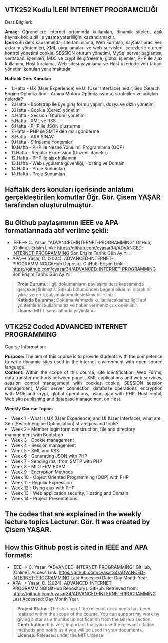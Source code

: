 ## VTK252 Kodlu İLERİ İNTERNET PROGRAMCILIĞI <br>

Ders Bilgileri:
<p align="justify"> <b>Amaç:</b> Öğrencilere internet ortamında kullanılan, dinamik siteleri, açık kaynak kodlu dil ile yazma yeterliliğini kazandırmaktır.<br>
<b> İçerik:</b>Bu ders kapsamında; site tanımlama, Web Formları, sayfalar arası veri aktarım yöntemleri, XML uygulamaları ve web servisleri, çerezlerle oturum kontrol yönetimi cookie, SESSION oturum yönetimi, MySql server bağlantısı, veritabanı işlemleri, MD5 ve crypt ile şifreleme, global işlemler, PHP ile ajax kullanımı, Host kiralama, Web sitesi yayınlama ve Host üzerinde veri tabanı yönetimi konuları yer almaktadır.</p>

**Haftalık Ders Konuları**
<li> 1.Hafta - UX (User Experience) ve UI (User Interface) nedir, Seo (Search Engine Optimization - Arama Motoru Optimizasyonu) stratejileri ve araçları nelerdir? </li>
<li> 2.Hafta - Bootstrap ile üye giriş formu yapımı, dosya ve dizin yönetimi </li>
<li> 3.Hafta - Cookie (Çerez) yönetimi </li>
<li> 4.Hafta - Session (Oturum) yönetimi </li>
<li> 5.Hafta - XML ve RSS </li>
<li> 6.Hafta - PHP ile JSON oluşturma </li>
<li> 7.Hafta - PHP ile SMTP’den mail gönderme </li>
<li> 8.Hafta - ARA SINAV </li>
<li> 9.Hafta - Şifreleme Yöntemleri </li>
<li> 10.Hafta - PHP ile Nesne Yönelimli Programlama (OOP) </li>
<li> 11.Hafta - Regular Expression (Düzenli ifadeler) </li>
<li> 12.Hafta - PHP ile ajax kullanımı </li>
<li> 13.Hafta - Web uygulama güvenliği, Hosting ve Domain </li>
<li> 14.Hafta - Proje Sunumları </li>
<li> 14.Hafta - Proje Sunumları </li>

## Haftalık ders konuları içerisinde anlatımı gerçekleştirilen komutlar Öğr. Gör. Çisem YAŞAR tarafından oluşturulmuştur.

## Bu Github paylaşımının IEEE ve APA formatlarınada atıf verilme şekli:
- IEEE--> C. Yasar, "ADVANCED-INTERNET-PROGRAMMING" GitHub, [Online]. Erişim Linki: https://github.com/cyasar34/ADVANCED-INTERNET-PROGRAMMING  Son Erişim Tarihi: Gün Ay Yıl.
- APA--> Yasar, C. (2024). ADVANCED-INTERNET-PROGRAMMING[GitHub Deposu]. GitHub. Erişim Linki: https://github.com/cyasar34/ADVANCED-INTERNET-PROGRAMMING Son Erişim Tarihi: Gün Ay Yıl.

  
> **Proje Durumu:** İlgili dokümanların paylaşımı ders kapsamında gerçekleştirilmiştir. GitHub bölümünden beğeni bildirimi olarak bir yıldız vererek çalışmalarımı destekleyebilirsiniz. <br>
> **Katkıda Bulunma:** Dokümanlarınızda kullanılacaksanız ilgili atıf yöntemlerini kullanmanız ve haber vermeniz çok önemlidir. <br>
> **Lisans:** MIT Lisansı altında yayımlandı


## VTK252 Coded ADVANCED INTERNET PROGRAMMING <br>

Course Information:
<p align="justify"> <b>Purpose: </b> The aim of this course is to provide students with the competence to write dynamic sites used in the internet environment with open source language.<br>
<b>Content: </b>  Within the scope of this course; site identification, Web Forms, data transfer methods between pages, XML applications and web services, session control management with cookies cookie, SESSION session management, MySql server connection, database operations, encryption with MD5 and crypt, global operations, using ajax with PHP, Host rental, Web site publishing and database management on Host.

  **Weekly Course Topics**
<li> Week 1 - What is UX (User Experience) and UI (User Interface), what are Seo (Search Engine Optimization) strategies and tools? </li>
<li> Week 2 - Member login form construction, file and directory management with Bootstrap </li>
<li> Week 3 - Cookie management </li>
<li> Week 4 - Session management </li>
<li> Week 5 - XML and RSS </li>
<li> Week 6 - Generating JSON with PHP </li>
<li> Week 7 - Sending mail from SMTP with PHP </li>
<li> Week 8 - MIDTERM EXAM </li>
<li> Week 9 - Encryption Methods </li>
<li> Week 10 - Object Oriented Programming (OOP) with PHP </li>
<li> Week 11 - Regular Expression </li>
<li> Week 12 - Using ajax with PHP </li>
<li> Week 13 - Web application security, Hosting and Domain </li>
<li> Week 14 - Project Presentations </li>

## The codes that are explained in the weekly lecture topics Lecturer. Gör. It was created by Çisem YAŞAR.

## How this Github post is cited in IEEE and APA formats:
- IEEE--> C. Yasar, “ADVANCED-INTERNET-PROGRAMMING” GitHub, [Online]. Access Link: https://github.com/cyasar34/ADVANCED-INTERNET-PROGRAMMING Last Accessed Date: Day Month Year.
- APA--> Yasar, C. (2024). ADVANCED-INTERNET-PROGRAMMING[GitHub Repository]. GitHub. Retrieved from: https://github.com/cyasar34/ADVANCED-INTERNET-PROGRAMMING Last Accessed: Day Month Year.

> **Project Status:** The sharing of the relevant documents has been realized within the scope of the course. You can support my work by giving a star as a thumbs up notification from the GitHub section. <br>
> **Contribution:** It is very important that you use the relevant citation methods and notify us if you will be used in your documents. <br>
> **License:** Released under the MIT License
  
